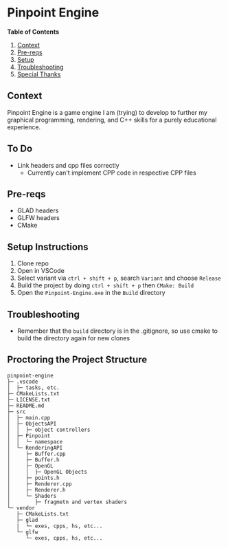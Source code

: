 # Pinpoint Engine

**Table of Contents**
1. [Context](#context)
2. [Pre-reqs](#pre-reqs)
3. [Setup](#setup-instructions)
4. [Troubleshooting](#troubleshooting)
5. [Special Thanks](#special-thanks)

## Context
Pinpoint Engine is a game engine I am (trying) to develop to further my graphical programming, rendering, and C++ skills for a purely educational experience. 

## To Do
* Link headers and cpp files correctly
   * Currently can't implement CPP code in respective CPP files

## Pre-reqs
- GLAD headers
- GLFW headers
- CMake

## Setup Instructions
1. Clone repo
2. Open in VSCode
3. Select variant via `ctrl + shift + p`, search `Variant` and choose `Release`
4. Build the project by doing `ctrl + shift + p` then `CMake: Build`
5. Open the `Pinpoint-Engine.exe` in the `Build` directory

## Troubleshooting
- Remember that the `build` directory is in the .gitignore, so use cmake to build the directory again for new clones

## Proctoring the Project Structure
```
pinpoint-engine
├─ .vscode
│  ├─ tasks, etc.
├─ CMakeLists.txt
├─ LICENSE.txt
├─ README.md
├─ src
│  ├─ main.cpp
│  ├─ ObjectsAPI
│  │  ├─ object controllers
│  ├─ Pinpoint
│  │  └─ namespace
│  └─ RenderingAPI
│     ├─ Buffer.cpp
│     ├─ Buffer.h
│     ├─ OpenGL
│     │  ├─ OpenGL Objects
│     ├─ points.h
│     ├─ Renderer.cpp
│     ├─ Renderer.h
│     └─ Shaders
│        ├─ fragmetn and vertex shaders
└─ vendor
   ├─ CMakeLists.txt
   ├─ glad
   |  └─ exes, cpps, hs, etc...
   └─ glfw
      └─ exes, cpps, hs, etc...

```
